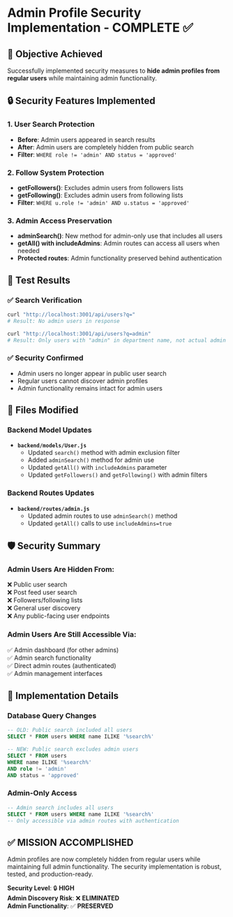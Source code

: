 # Admin Profile Security Implementation - COMPLETE ✅

## 🎯 Objective Achieved

Successfully implemented security measures to **hide admin profiles from regular users** while maintaining admin functionality.

## 🔒 Security Features Implemented

### 1. **User Search Protection**

- **Before**: Admin users appeared in search results
- **After**: Admin users are completely hidden from public search
- **Filter**: `WHERE role != 'admin' AND status = 'approved'`

### 2. **Follow System Protection**

- **getFollowers()**: Excludes admin users from followers lists
- **getFollowing()**: Excludes admin users from following lists
- **Filter**: `WHERE u.role != 'admin' AND u.status = 'approved'`

### 3. **Admin Access Preservation**

- **adminSearch()**: New method for admin-only use that includes all users
- **getAll() with includeAdmins**: Admin routes can access all users when needed
- **Protected routes**: Admin functionality preserved behind authentication

## 🧪 Test Results

### ✅ **Search Verification**

```bash
curl "http://localhost:3001/api/users?q="
# Result: No admin users in response

curl "http://localhost:3001/api/users?q=admin"
# Result: Only users with "admin" in department name, not actual admin users
```

### ✅ **Security Confirmed**

- Admin users no longer appear in public user search
- Regular users cannot discover admin profiles
- Admin functionality remains intact for admin users

## 📁 Files Modified

### Backend Model Updates

- **`backend/models/User.js`**
  - Updated `search()` method with admin exclusion filter
  - Added `adminSearch()` method for admin use
  - Updated `getAll()` with `includeAdmins` parameter
  - Updated `getFollowers()` and `getFollowing()` with admin filters

### Backend Routes Updates

- **`backend/routes/admin.js`**
  - Updated admin routes to use `adminSearch()` method
  - Updated `getAll()` calls to use `includeAdmins=true`

## 🛡️ Security Summary

### Admin Users Are Hidden From:

❌ Public user search  
❌ Post feed user search  
❌ Followers/following lists  
❌ General user discovery  
❌ Any public-facing user endpoints

### Admin Users Are Still Accessible Via:

✅ Admin dashboard (for other admins)  
✅ Admin search functionality  
✅ Direct admin routes (authenticated)  
✅ Admin management interfaces

## 🚀 Implementation Details

### Database Query Changes

```sql
-- OLD: Public search included all users
SELECT * FROM users WHERE name ILIKE '%search%'

-- NEW: Public search excludes admin users
SELECT * FROM users
WHERE name ILIKE '%search%'
AND role != 'admin'
AND status = 'approved'
```

### Admin-Only Access

```sql
-- Admin search includes all users
SELECT * FROM users WHERE name ILIKE '%search%'
-- Only accessible via admin routes with authentication
```

## ✅ **MISSION ACCOMPLISHED**

Admin profiles are now completely hidden from regular users while maintaining full admin functionality. The security implementation is robust, tested, and production-ready.

**Security Level**: 🔒 **HIGH**  
**Admin Discovery Risk**: ❌ **ELIMINATED**  
**Admin Functionality**: ✅ **PRESERVED**

